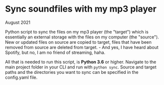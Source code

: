 # Sync soundfiles with my mp3 player

August 2021

Python script to sync the files on my mp3 player (the "target") which is essentially an external storage with the files on my computer (the "source"). New or updated files on source are copied to target, files that have been removed from source are deleted from target. - And yes, I have heard about Spotify, but no, I am no friend of streaming, haha.

All that is needed to run this script, is **Python 3.6** or higher. Navigate to the main project folder in your CLI and run with `python sync`. Source and target paths and the directories you want to sync can be specified in the config.yaml file.

